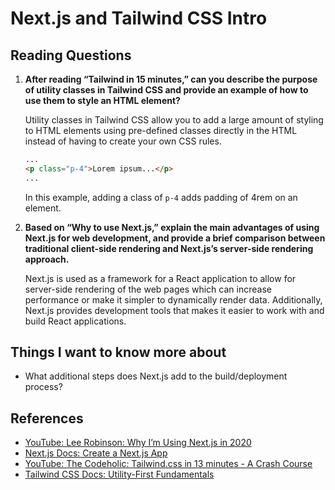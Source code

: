 # Next.js and Tailwind CSS Intro

## Reading Questions

1. **After reading “Tailwind in 15 minutes,” can you describe the purpose of utility classes in Tailwind CSS and provide an example of how to use them to style an HTML element?**

    Utility classes in Tailwind CSS allow you to add a large amount of styling to HTML elements using pre-defined classes directly in the HTML instead of having to create your own CSS rules.

    ```html
    ...
    <p class="p-4">Lorem ipsum...</p>
    ...
    ```

    In this example, adding a class of `p-4` adds padding of 4rem on an element.

1. **Based on “Why to use Next.js,” explain the main advantages of using Next.js for web development, and provide a brief comparison between traditional client-side rendering and Next.js’s server-side rendering approach.**

    Next.js is used as a framework for a React application to allow for server-side rendering of the web pages which can increase performance or make it simpler to dynamically render data. Additionally, Next.js provides development tools that makes it easier to work with and build React applications.

## Things I want to know more about

- What additional steps does Next.js add to the build/deployment process?

## References

- [YouTube: Lee Robinson: Why I’m Using Next.js in 2020](https://www.youtube.com/watch?v=rtgbaKBhdkk)
- [Next.js Docs: Create a Next.js App](https://nextjs.org/learn-pages-router/basics/create-nextjs-app)
- [YouTube: The Codeholic: Tailwind.css in 13 minutes - A Crash Course](https://www.youtube.com/watch?v=pB1oed_10IA)
- [Tailwind CSS Docs: Utility-First Fundamentals](https://tailwindcss.com/docs/utility-first)
